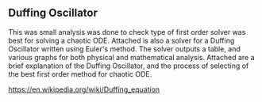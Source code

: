 ## Duffing Oscillator 

This was small analysis was done to check type of first order solver was best for solving a chaotic ODE. Attached is also a solver for a Duffing Oscillator written using Euler's method. The solver outputs a table, and various graphs for both physical and mathematical analysis. Attached are a brief explanation of the Duffing Oscillator, and the process of selecting of the best first order method for chaotic ODE. 

https://en.wikipedia.org/wiki/Duffing_equation
